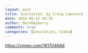 ```yaml
---
layout: post
title: Invitation, by Craig Lawrence
date: 2016-08-31 19:30
author: MarkMayberry
comments: true
categories: [Invitation, Video]
---
```

https://vimeo.com/181704684
